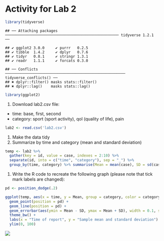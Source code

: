 Activity for Lab 2
================

``` r
library(tidyverse)
```

    ## ── Attaching packages ──────────────────────────────────────────────────── tidyverse 1.2.1 ──

    ## ✔ ggplot2 3.0.0     ✔ purrr   0.2.5
    ## ✔ tibble  1.4.2     ✔ dplyr   0.7.6
    ## ✔ tidyr   0.8.1     ✔ stringr 1.3.1
    ## ✔ readr   1.1.1     ✔ forcats 0.3.0

    ## ── Conflicts ─────────────────────────────────────────────────────── tidyverse_conflicts() ──
    ## ✖ dplyr::filter() masks stats::filter()
    ## ✖ dplyr::lag()    masks stats::lag()

``` r
library(ggplot2)
```

1.  Download lab2.csv file:

-   time: base, first, second
-   category: sport (sport activity), qol (quality of life), pain

``` r
lab2 <- read.csv('lab2.csv')
```

1.  Make the data tidy
2.  Summarize by time and category (mean and standard deviation)

``` r
temp <- lab2 %>%
  gather(key = id, value = case, indexes = 2:10) %>%
  separate(id, into = c("time", "category"), sep = "_") %>%
  group_by(time, category) %>% summarise(Mean = mean(case), SD = sd(case))
```

1.  Write the R code to recreate the following graph (please note that tick mark labels are changed):

``` r
pd <- position_dodge(.2)

ggplot(temp, aes(x = time, y = Mean, group = category, color = category)) +
  geom_point(position = pd) +
  geom_line(position = pd) +
  geom_errorbar(aes(ymin = Mean - SD, ymax = Mean + SD), width = 0.1, size = 1, position = pd ) +
  theme_bw() +
  labs(x = "Time of report", y = "Sample mean and standard deviation") +
  ylim(0, 100)
```

![](activity2_Lab1_files/figure-markdown_github/unnamed-chunk-3-1.png)
